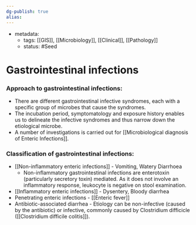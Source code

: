 ```yaml
---
dg-publish: true
alias:
---
```

- metadata:
	- tags: [[GIS]], [[Microbiology]], [[Clinical]], [[Pathology]]
	- status: #Seed 
# Gastrointestinal infections
### Approach to gastrointestinal infections:
- There are different gastrointestinal infective syndromes, each with a specific group of microbes that cause the syndromes.
- The incubation period, symptomatology and exposure history enables us to delineate the infective syndromes and thus narrow down the etiological microbe.
- A number of investigations is carried out for [[Microbiological diagnosis of Enteric Infections]].

### Classification of gastrointestinal infections:
- [[Non-inflammatory enteric infections]]  - Vomiting, Watery Diarrhoea
    - Non-inflammatory gastrointestinal infections are enterotoxin (particularly secretory toxin) mediated. As it does not involve an inflammatory response, leukocyte is negative on stool examination.
- [[Inflammatory enteric infections]] - Dysentery, Bloody diarrhea
- Penetrating enteric infections - [[Enteric fever]]
- Antibiotic-associated diarrhea - Etiology can be non-infective (caused by the antibiotic) or infective, commonly caused by Clostridium difficicle ([[Clostridium difficile colitis]]).